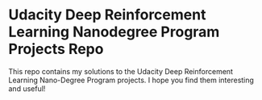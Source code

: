 # Udacity Deep Reinforcement Learning Nanodegree Program Projects Repo
This repo contains my solutions to the Udacity Deep Reinforcement Learning Nano-Degree Program projects. I hope you find them interesting and useful!

